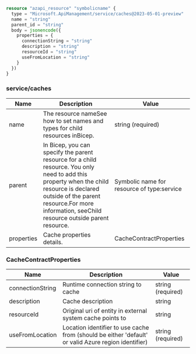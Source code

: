 ```terraform
resource "azapi_resource" "symbolicname" {
  type = "Microsoft.ApiManagement/service/caches@2023-05-01-preview"
  name = "string"
  parent_id = "string"
  body = jsonencode({
    properties = {
      connectionString = "string"
      description = "string"
      resourceId = "string"
      useFromLocation = "string"
    }
  })
}

```

### service/caches

| Name | Description | Value |
|-|-|-|
| name | The resource nameSee how to set names and types for child resources inBicep. | string (required) |
| parent | In Bicep, you can specify the parent resource for a child resource. You only need to add this property when the child resource is declared outside of the parent resource.For more information, seeChild resource outside parent resource. | Symbolic name for resource of type:service |
| properties | Cache properties details. | CacheContractProperties |


### CacheContractProperties

| Name | Description | Value |
|-|-|-|
| connectionString | Runtime connection string to cache | string (required) |
| description | Cache description | string |
| resourceId | Original uri of entity in external system cache points to | string |
| useFromLocation | Location identifier to use cache from (should be either 'default' or valid Azure region identifier) | string (required) |


